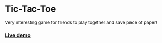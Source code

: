 # Tic-Tac-Toe

Very interesting game for friends to play together and save piece of paper!

### [Live demo](https://khojiakbarkhayotov.github.io/Tic-Tac-Toe/)
